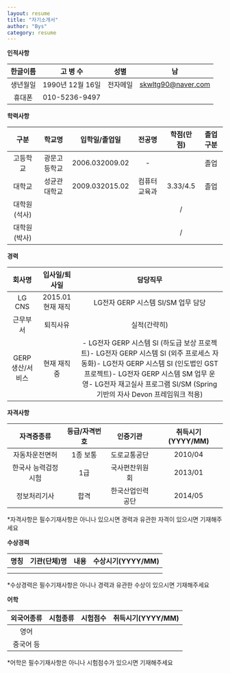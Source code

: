 ```yaml
---
layout: resume
title: "자기소개서"
author: "Bys"
category: resume
---
```


**인적사항**

|한글이름|고 병 수|성별|남|
| :-: | :-: | :-: | :-: |
|생년월일|1990년 12월 16일|전자메일|skwltg90@naver.com|
|휴대폰|010-5236-9497|


**학력사항**

|구분|학교명|입학일/졸업일|전공명|학점(만점)|졸업구분|
| :-: | :-: | :-: | :-: | :-: | :-: |
|고등학교|광문고등학교|2006.032009.02|-||졸업|
|대학교|성균관대학교|2009.032015.02|컴퓨터교육과|3.33/4.5|졸업|
|대학원(석사)||||/||
|대학원(박사)||||/||


**경력**

|회사명|입사일/퇴사일|담당직무|
| :-: | :-: | :-: |
|LG CNS|2015.01현재 재직|LG전자 GERP 시스템 SI/SM 업무 담당|
|근무부서|퇴직사유|실적(간략히)|
|GERP생산/서비스|현재 재직 중|- LG전자 GERP 시스템 SI (하도급 보상 프로젝트)- LG전자 GERP 시스템 SI (외주 프로세스 자동화)- LG전자 GERP 시스템 SI (인도법인 GST 프로젝트)- LG전자 GERP 시스템 SM 업무 운영- LG전자 재고실사 프로그램 SI/SM (Spring 기반의 자사 Devon 프레임워크 적용)|


**자격사항**

|자격증종류|등급/자격번호|인증기관|취득시기(YYYY/MM)|
| :-: | :-: | :-: | :-: |
|자동차운전면허|1종 보통|도로교통공단|2010/04|
|한국사 능력검정시험|1급|국사편찬위원회|2013/01|
|정보처리기사|합격|한국산업인력공단|2014/05|
\*자격사항은 필수기재사항은 아니나 있으시면 경력과 유관한 자격이 있으시면 기재해주세요


**수상경력**

|명칭|기관(단체)명|내용|수상시기(YYYY/MM)|
| :-: | :-: | :-: | :-: |
|||||
|||||
\*수상경력은 필수기재사항은 아니나 경력과 유관한 수상이 있으시면 기재해주세요


**어학**

|외국어종류|시험종류|시험점수|취득시기(YYYY/MM)|
| :-: | :-: | :-: | :-: |
|영어||||
|중국어 등||||
\*어학은 필수기재사항은 아니나 시험점수가 있으시면 기재해주세요
